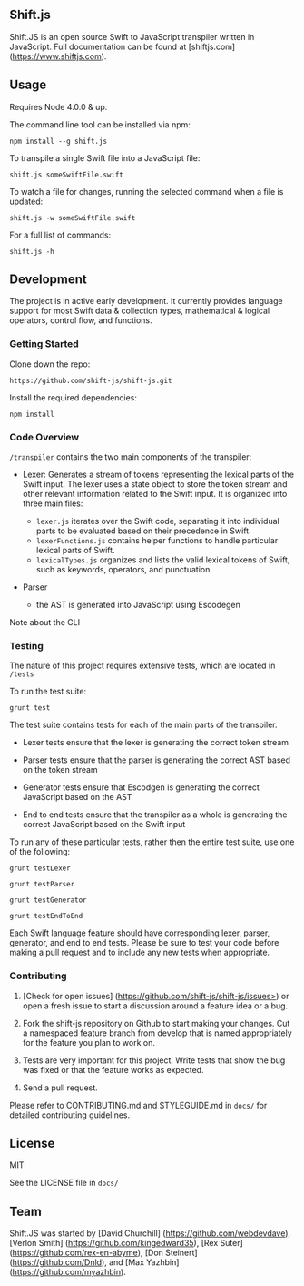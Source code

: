 ## Shift.js

Shift.JS is an open source Swift to JavaScript transpiler written in JavaScript. Full documentation can be found at [shiftjs.com] (https://www.shiftjs.com).

## Usage

Requires Node 4.0.0 & up.

The command line tool can be installed via npm:

```
npm install --g shift.js
```

To transpile a single Swift file into a JavaScript file:

```
shift.js someSwiftFile.swift
```

To watch a file for changes, running the selected command when a file is updated:

```
shift.js -w someSwiftFile.swift
```

For a full list of commands:

```
shift.js -h
```

## Development

The project is in active early development.  It currently provides language support for most Swift data & collection types, mathematical & logical operators, control flow, and functions.  

### Getting Started

Clone down the repo:

```
https://github.com/shift-js/shift-js.git
```

Install the required dependencies:

```
npm install
```

### Code Overview

```/transpiler``` contains the two main components of the transpiler:

- Lexer: Generates a stream of tokens representing the lexical parts of the Swift input.  The lexer uses a state object to store the token stream and other relevant information related to the Swift input.  It is organized into three main files: 
  - ```lexer.js``` iterates over the Swift code, separating it into individual parts to be evaluated based on their precedence in Swift.
  - ```lexerFunctions.js``` contains helper functions to handle particular lexical parts of Swift.
  - ```lexicalTypes.js``` organizes and lists the valid lexical tokens of Swift, such as keywords, operators, and punctuation.

- Parser
  - the AST is generated into JavaScript using Escodegen

Note about the CLI

### Testing

The nature of this project requires extensive tests, which are located in ```/tests```

To run the test suite:

```
grunt test
```

The test suite contains tests for each of the main parts of the transpiler.  

- Lexer tests ensure that the lexer is generating the correct token stream

- Parser tests ensure that the parser is generating the correct AST based on the token stream

- Generator tests ensure that Escodgen is generating the correct JavaScript based on the AST

- End to end tests ensure that the transpiler as a whole is generating the correct JavaScript based on the Swift input

To run any of these particular tests, rather then the entire test suite, use one of the following:

```
grunt testLexer

grunt testParser

grunt testGenerator

grunt testEndToEnd
```

Each Swift language feature should have corresponding lexer, parser, generator, and end to end tests.  Please be sure to test your code before making a pull request and to include any new tests when appropriate.

### Contributing

1. [Check for open issues] (https://github.com/shift-js/shift-js/issues>) or open a fresh issue to start a discussion around a feature idea or a bug.

2. Fork the shift-js repository on Github to start making your changes. Cut a namespaced feature branch from develop that is named appropriately for the feature you plan to work on.

3. Tests are very important for this project. Write tests that show the bug was fixed or that the feature works as expected.

4. Send a pull request.

Please refer to CONTRIBUTING.md and STYLEGUIDE.md in ```docs/``` for detailed contributing guidelines.

## License

MIT

See the LICENSE file in ```docs/```

## Team

Shift.JS was started by [David Churchill] (https://github.com/webdevdave), [Verlon Smith] (https://github.com/kingedward35), [Rex Suter] (https://github.com/rex-en-abyme), [Don Steinert] (https://github.com/Dnld), and [Max Yazhbin] (https://github.com/myazhbin).
